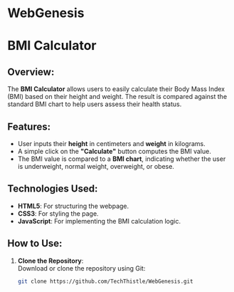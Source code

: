 # WebGenesis
# BMI Calculator

## Overview:
The **BMI Calculator** allows users to easily calculate their Body Mass Index (BMI) based on their height and weight. The result is compared against the standard BMI chart to help users assess their health status.

## Features:
- User inputs their **height** in centimeters and **weight** in kilograms.
- A simple click on the **"Calculate"** button computes the BMI value.
- The BMI value is compared to a **BMI chart**, indicating whether the user is underweight, normal weight, overweight, or obese.

## Technologies Used:
- **HTML5**: For structuring the webpage.
- **CSS3**: For styling the page.
- **JavaScript**: For implementing the BMI calculation logic.

## How to Use:
1. **Clone the Repository**:  
   Download or clone the repository using Git:
   ```bash
   git clone https://github.com/TechThistle/WebGenesis.git
